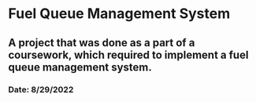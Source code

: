 # Fuel Queue Management System
## A project that was done as a part of a coursework, which required to implement a fuel queue management system.
### Date: 8/29/2022
